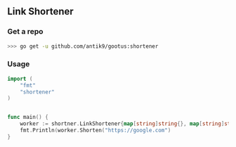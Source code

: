 ## Link Shortener

### Get a repo
```bash
>>> go get -u github.com/antik9/gootus:shortener
```

### Usage

```go
import (
    "fmt"
    "shortener"
)


func main() {
    worker := shortner.LinkShortener{map[string]string{}, map[string]string{}}
    fmt.Println(worker.Shorten("https://google.com")
}
```
